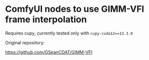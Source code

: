 # ComfyUI nodes to use GIMM-VFI frame interpolation

Requires cupy, currently tested only with `cupy-cuda12==13.3.0`

Original repository:

https://github.com/GSeanCDAT/GIMM-VFI